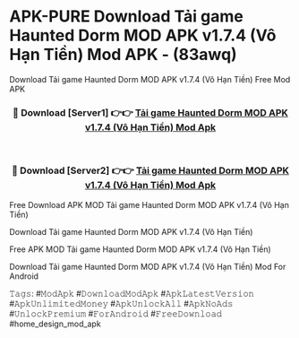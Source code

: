# APK-PURE Download Tải game Haunted Dorm MOD APK v1.7.4 (Vô Hạn Tiền) Mod APK - (83awq)
Download Tải game Haunted Dorm MOD APK v1.7.4 (Vô Hạn Tiền) Free Mod APK

<div align="center">
<h3>🔴 Download [Server1] 👉👉 <a href="https://apk-comot.site?title=Tải_game_Haunted_Dorm_MOD_APK_v1.7.4_(Vô_Hạn_Tiền)">Tải game Haunted Dorm MOD APK v1.7.4 (Vô Hạn Tiền) Mod Apk</a></h3><br>

<h3>🔴 Download [Server2] 👉👉 <a href="https://apk-comot.site?title=Tải_game_Haunted_Dorm_MOD_APK_v1.7.4_(Vô_Hạn_Tiền)">Tải game Haunted Dorm MOD APK v1.7.4 (Vô Hạn Tiền) Mod Apk</a></h3>
</div>


Free Download APK MOD Tải game Haunted Dorm MOD APK v1.7.4 (Vô Hạn Tiền)

Download Tải game Haunted Dorm MOD APK v1.7.4 (Vô Hạn Tiền) 

Free APK MOD Tải game Haunted Dorm MOD APK v1.7.4 (Vô Hạn Tiền) 

Download Tải game Haunted Dorm MOD APK v1.7.4 (Vô Hạn Tiền) Mod For Android

𝚃𝚊𝚐𝚜: #𝙼𝚘𝚍𝙰𝚙𝚔 #𝙳𝚘𝚠𝚗𝚕𝚘𝚊𝚍𝙼𝚘𝚍𝙰𝚙𝚔 #𝙰𝚙𝚔𝙻𝚊𝚝𝚎𝚜𝚝𝚅𝚎𝚛𝚜𝚒𝚘𝚗 #𝙰𝚙𝚔𝚄𝚗𝚕𝚒𝚖𝚒𝚝𝚎𝚍𝙼𝚘𝚗𝚎𝚢 #𝙰𝚙𝚔𝚄𝚗𝚕𝚘𝚌𝚔𝙰𝚕𝚕 #𝙰𝚙𝚔𝙽𝚘𝙰𝚍𝚜 #𝚄𝚗𝚕𝚘𝚌𝚔𝙿𝚛𝚎𝚖𝚒𝚞𝚖 #𝙵𝚘𝚛𝙰𝚗𝚍𝚛𝚘𝚒𝚍 #𝙵𝚛𝚎𝚎𝙳𝚘𝚠𝚗𝚕𝚘𝚊𝚍 #home_design_mod_apk